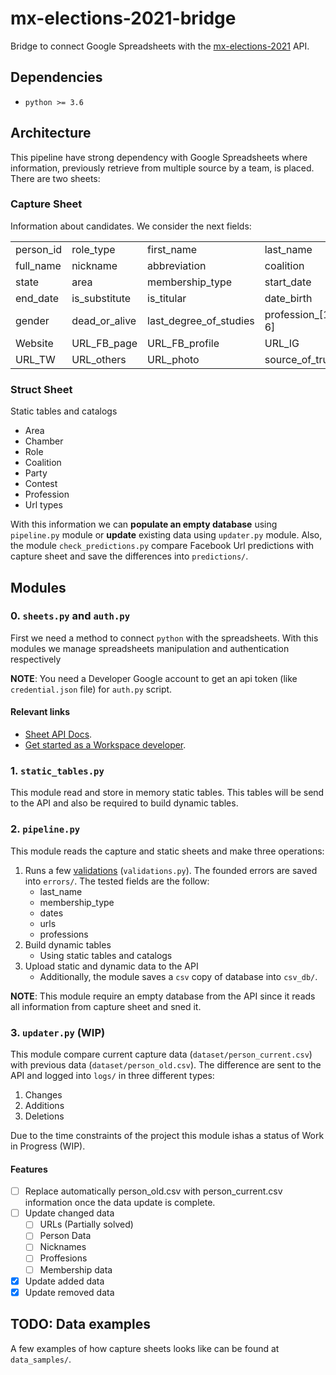 # mx-elections-2021-bridge

Bridge to connect Google Spreadsheets with the [mx-elections-2021](https://github.com/Socialtic/mx-elections-2021) API.

## Dependencies

* `python >= 3.6`

## Architecture

This pipeline have strong dependency with Google Spreadsheets where information,
previously retrieve from multiple source by a team, is placed. There are two sheets:

### Capture Sheet

Information about candidates. We consider the next fields:

|||||
| --------- |-----------|--------------|-----------|	
| person_id | role_type | first_name   | last_name |
| full_name | nickname  | abbreviation | coalition |
| state     | area      | membership_type | start_date
| end_date  | is_substitute | is_titular |date_birth
| gender    | dead_or_alive | last_degree_of_studies | profession_[1-6]
| Website   | URL_FB_page |URL_FB_profile | URL_IG
| URL_TW    | URL_others | URL_photo | source_of_truth 

### Struct Sheet

Static tables and catalogs

* Area
* Chamber
* Role
* Coalition
* Party
* Contest
* Profession
* Url types

With this information we can **populate an empty database** using `pipeline.py` module or **update** existing data using `updater.py` module. Also, the module `check_predictions.py` compare Facebook Url predictions with capture sheet and save the differences into `predictions/`.   

## Modules

### 0. `sheets.py` and `auth.py`

First we need a method to connect `python` with the spreadsheets. With this
modules we manage spreadsheets manipulation and authentication respectively

**NOTE**: You need a Developer Google account to get an api token
(like `credential.json` file) for `auth.py` script.

#### Relevant links

* [Sheet API Docs](https://developers.google.com/sheets/api).
* [Get started as a Workspace developer](https://developers.google.com/workspace/guides/getstarted-overview).

### 1. `static_tables.py`

This module read and store in memory static tables. This tables will be send
to the API and also be required to build dynamic tables.

### 2. `pipeline.py`

This module reads the capture and static sheets and make three operations:

1. Runs a few
[validations](https://github.com/Socialtic/mx-elections-2021-bridge/blob/main/validations.py)
(`validations.py`). The founded errors are saved into `errors/`. The tested
fields are the follow:
	* last_name
	* membership_type
	* dates
	* urls
	* professions
2. Build dynamic tables
	* Using static tables and catalogs
3. Upload static and dynamic data to the API
	* Additionally, the module saves a `csv` copy of database into `csv_db/`.

**NOTE**: This module require an empty database from the API since it reads all information from capture sheet and sned it.

### 3. `updater.py` (WIP)

This module compare current capture data (`dataset/person_current.csv`) with previous data (`dataset/person_old.csv`). The difference are sent to the API and logged into `logs/` in three different types:

1. Changes
2. Additions
3. Deletions

Due to the time constraints of the project this module ishas a status of Work in Progress (WIP).

#### Features

* [ ] Replace automatically person_old.csv with person_current.csv information once the data update is complete. 
* [ ] Update changed data
	* [ ] URLs (Partially solved)
	* [ ] Person Data
	* [ ] Nicknames
	* [ ] Proffesions
	* [ ] Membership data
* [X] Update added data
* [X] Update removed data

## TODO: Data examples

A few examples of how capture sheets looks like can be found at `data_samples/`. 